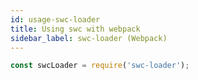 ```yaml
---
id: usage-swc-loader
title: Using swc with webpack
sidebar_label: swc-loader (Webpack)
---
```


```js
const swcLoader = require('swc-loader');

```